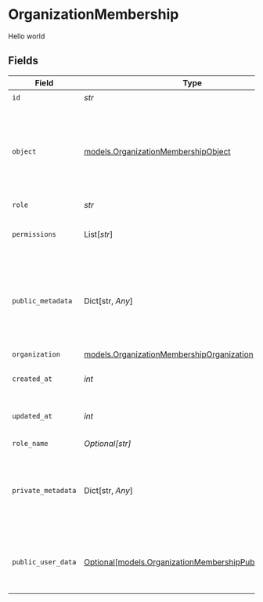 # OrganizationMembership

Hello world


## Fields

| Field                                                                                                      | Type                                                                                                       | Required                                                                                                   | Description                                                                                                | Example                                                                                                    |
| ---------------------------------------------------------------------------------------------------------- | ---------------------------------------------------------------------------------------------------------- | ---------------------------------------------------------------------------------------------------------- | ---------------------------------------------------------------------------------------------------------- | ---------------------------------------------------------------------------------------------------------- |
| `id`                                                                                                       | *str*                                                                                                      | :heavy_check_mark:                                                                                         | N/A                                                                                                        | org_mem_123                                                                                                |
| `object`                                                                                                   | [models.OrganizationMembershipObject](../models/organizationmembershipobject.md)                           | :heavy_check_mark:                                                                                         | String representing the object's type. Objects of the same type share the same value.<br/>                 | organization_membership                                                                                    |
| `role`                                                                                                     | *str*                                                                                                      | :heavy_check_mark:                                                                                         | N/A                                                                                                        | member                                                                                                     |
| `permissions`                                                                                              | List[*str*]                                                                                                | :heavy_check_mark:                                                                                         | N/A                                                                                                        | [<br/>"read",<br/>"write"<br/>]                                                                            |
| `public_metadata`                                                                                          | Dict[str, *Any*]                                                                                           | :heavy_check_mark:                                                                                         | Metadata saved on the organization membership, accessible from both Frontend and Backend APIs              | {}                                                                                                         |
| `organization`                                                                                             | [models.OrganizationMembershipOrganization](../models/organizationmembershiporganization.md)               | :heavy_check_mark:                                                                                         | N/A                                                                                                        |                                                                                                            |
| `created_at`                                                                                               | *int*                                                                                                      | :heavy_check_mark:                                                                                         | Unix timestamp of creation.                                                                                | 1625078400                                                                                                 |
| `updated_at`                                                                                               | *int*                                                                                                      | :heavy_check_mark:                                                                                         | Unix timestamp of last update.                                                                             | 1625164800                                                                                                 |
| `role_name`                                                                                                | *Optional[str]*                                                                                            | :heavy_minus_sign:                                                                                         | N/A                                                                                                        |                                                                                                            |
| `private_metadata`                                                                                         | Dict[str, *Any*]                                                                                           | :heavy_minus_sign:                                                                                         | Metadata saved on the organization membership, accessible only from the Backend API                        | {}                                                                                                         |
| `public_user_data`                                                                                         | [Optional[models.OrganizationMembershipPublicUserData]](../models/organizationmembershippublicuserdata.md) | :heavy_minus_sign:                                                                                         | An organization membership with public user data populated                                                 |                                                                                                            |